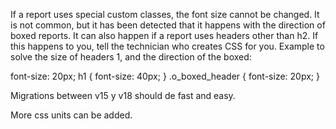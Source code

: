 
If a report uses special custom classes, the font size cannot be changed. It is not common, but it has been detected that it happens with the direction of boxed reports. It can also happen if a report uses headers other than h2. If this happens to you, tell the technician who creates CSS for you. Example to solve the size of headers 1, and the direction of the boxed:

font-size: 20px;
h1 {
    font-size: 40px;
}
.o_boxed_header {
    font-size: 20px;
}


Migrations between v15 y v18 should de fast and easy.

More css units can be added.
